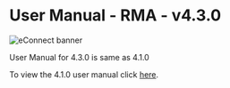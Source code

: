 #  User Manual  - RMA - v4.3.0

![eConnect banner](../../../../../images/banner-econnect-m3.jpg)

User Manual for 4.3.0 is same as 4.1.0

To view the 4.1.0 user manual click [here](../4.1.0/usermanual-rma.md).
